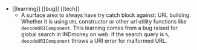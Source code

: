 - [[learning]] [[bug]] [[tech]]
	- A surface area to always have try catch block against: URL building. Whether it is using `URL` constructor or other url utility functions like `decodeURIComponent`. This learning comes from a bug raised for global search in INDmoney on web: if the search query is `%`, `decodeURIComponent` throws a URI error for malformed URL.